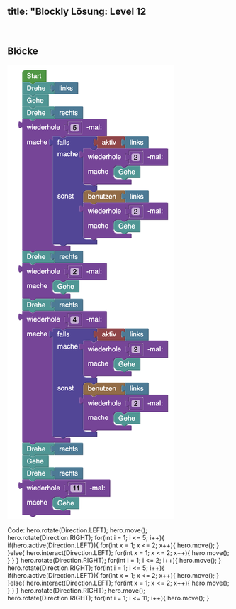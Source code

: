 title: "Blockly Lösung: Level 12
---
​
## Blöcke
![solution](doc/produs_unterlagen/solution/blockly/img/loesung_level_12.png)

Code:
hero.rotate(Direction.LEFT);
hero.move();
hero.rotate(Direction.RIGHT);
for(int i = 1; i <= 5; i++){
    if(hero.active(Direction.LEFT)){
        for(int x = 1; x <= 2; x++){
            hero.move();
        }
    }else{
        hero.interact(Direction.LEFT);
        for(int x = 1; x <= 2; x++){
            hero.move();
        }
    }
}
hero.rotate(Direction.RIGHT);
for(int i = 1; i <= 2; i++){
    hero.move();
}
hero.rotate(Direction.RIGHT);
for(int i = 1; i <= 5; i++){
    if(hero.active(Direction.LEFT)){
        for(int x = 1; x <= 2; x++){
            hero.move();
        }
    }else{
        hero.interact(Direction.LEFT);
        for(int x = 1; x <= 2; x++){
            hero.move();
        }
    }
}
hero.rotate(Direction.RIGHT);
hero.move();
hero.rotate(Direction.RIGHT);
for(int i = 1; i <= 11; i++){
    hero.move();
}